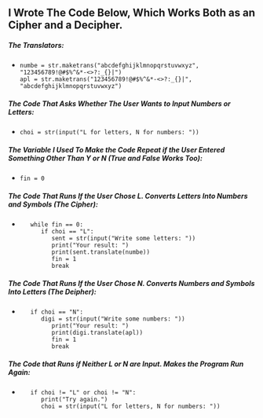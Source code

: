 ## I Wrote The Code Below, Which Works Both as an Cipher and a Decipher.
##### The Translators: 
*     numbe = str.maketrans("abcdefghijklmnopqrstuvwxyz", "123456789!@#$%^&*-<>?:_{}|") 
      apl = str.maketrans("123456789!@#$%^&*-<>?:_{}|", "abcdefghijklmnopqrstuvwxyz")
##### The Code That Asks Whether The User Wants to Input Numbers or Letters: 
*     choi = str(input("L for letters, N for numbers: "))
##### The Variable I Used To Make the Code Repeat if the User Entered Something Other Than Y or N (True and False Works Too): 
*     fin = 0
##### The Code That Runs If the User Chose L. Converts Letters Into Numbers and Symbols (The Cipher): 
*        while fin == 0:    
            if choi == "L":
               sent = str(input("Write some letters: "))
               print("Your result: ")
               print(sent.translate(numbe))
               fin = 1
               break
##### The Code That Runs If the User Chose N. Converts Numbers and Symbols Into Letters (The Deipher):                
*        if choi == "N":
            digi = str(input("Write some numbers: "))
               print("Your result: ")
               print(digi.translate(apl))
               fin = 1
               break
##### The Code that Runs if Neither L or N are Input. Makes the Program Run Again:     
*        if choi != "L" or choi != "N":
            print("Try again.")
            choi = str(input("L for letters, N for numbers: "))
        

